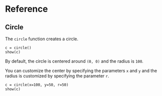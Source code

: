 # Reference

## Circle

The `circle` function creates a circle.

```{.joy .feather}
c = circle()
show(c)
```

By default, the circle is centered around `(0, 0)` and the radius is `100`.

You can customize the center by specifying the parameters `x` and `y` and the radius is customized by specifying the parameter `r`.

```{.joy .feather}
c = circle(x=100, y=50, r=50)
show(c)
```

